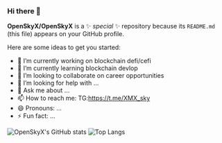 ### Hi there 👋


**OpenSkyX/OpenSkyX** is a ✨ _special_ ✨ repository because its `README.md` (this file) appears on your GitHub profile.

Here are some ideas to get you started:

- 🔭 I’m currently working on blockchain defi/cefi
- 🌱 I’m currently learning blockchain devlop
- 👯 I’m looking to collaborate on career opportunities
- 🤔 I’m looking for help with ...
- 💬 Ask me about ...
- 📫 How to reach me: TG:https://t.me/XMX_sky
- 😄 Pronouns: ...
- ⚡ Fun fact: ...


![OpenSkyX's GitHub stats](https://github-readme-stats.vercel.app/api?username=OpenSkyX&count_private=true&show_icons=true&theme=tokyonight) 
![Top Langs](https://github-readme-stats.vercel.app/api/top-langs/?username=OpenSkyX&count_private=true&show_icons=true&theme=tokyonight)
